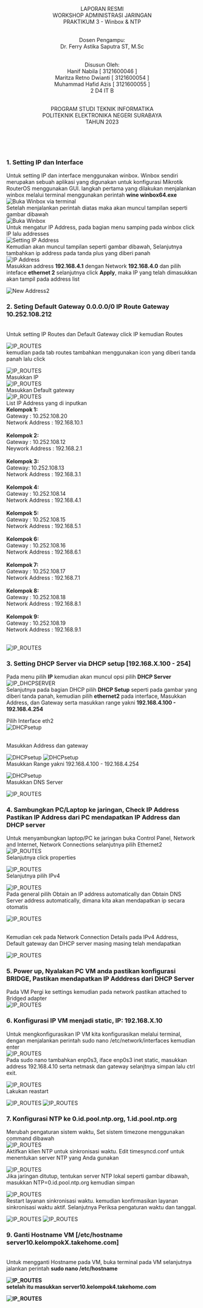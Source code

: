 <p align=center>
LAPORAN RESMI <br>
WORKSHOP ADMINISTRASI JARINGAN </br>
PRAKTIKUM 3 - Winbox & NTP<br><br>

<p align=center>
Dosen Pengampu:<br>
Dr. Ferry Astika Saputra ST, M.Sc<br><br>

<p align=center>
Disusun Oleh:<br>
Hanif Nabila [ 3121600046 ]<br>
Maritza Retno Dwianti [ 3121600054 ]<br>
Muhammad Hafid Azis [ 3121600055 ]<br>
2 D4 IT B<br><br>

<p align=center>
PROGRAM STUDI TEKNIK INFORMATIKA<br>
POLITEKNIK ELEKTRONIKA NEGERI SURABAYA<br>
TAHUN 2023
</p>
<br><br><br>

### 1. Setting IP dan Interface
Untuk setting IP dan interface menggunakan winbox. Winbox sendiri merupakan sebuah aplikasi yang digunakan untuk konfigurasi Mikrotik RouterOS menggunakan GUI. langkah pertama yang dilakukan menjalankan winbox melalui terminal menggunakan perintah <b>wine winbox64.exe</b><br>
![Buka Winbox via terminal](img/0.jpeg)
<br>Setelah menjalankan perintah diatas maka akan muncul tampilan seperti gambar dibawah<br>
![Buka Winbox](img/0_1.jpeg)
<br>Untuk mengatur IP Address, pada bagian menu samping pada winbox click IP lalu addresses<br>
![Setting IP Address](img/1.jpeg)
<br>Kemudian akan muncul tampilan seperti gambar dibawah, Selanjutnya tambahkan ip address pada tanda plus yang diberi panah<br>
![IP Address](img/1_2.jpeg)
<br>Masukkan address <b> 192.168.4.1</b> dengan Network <b>192.168.4.0</b> dan pilih inteface <b>ethernet 2</b> selanjutnya click <b>Apply</b>, maka IP yang telah dimasukkan akan tampil pada address list

![New Address2](img/4.jpeg)

### 2. Seting Default Gateway 0.0.0.0/0 IP Route Gateway 10.252.108.212
<br>Untuk setting IP Routes dan Default Gateway click IP kemudian Routes<br>

![IP_ROUTES](img/9.jpeg)
<br>kemudian pada tab routes tambahkan menggunakan icon yang diberi tanda panah lalu click<br>

![IP_ROUTES](img/10.jpeg)
<br> Masukkan IP <br>
![IP_ROUTES](img/11.jpeg)
<br>Masukkan Default gateway<br>
![IP_ROUTES](img/13.jpeg)
<br>
List IP Address yang di inputkan<br>
<b>Kelompok 1: </b><br>
Gateway : 10.252.108.20<br>
Network Address : 192.168.10.1<br><br>
<b>Kelompok 2: </b><br>
Gateway : 10.252.108.12<br>
Neywork Address : 192.168.2.1<br><br>
<b>Kelompok 3: </b><br>
Gateway: 10.252.108.13<br>
Network Address : 192.168.3.1<br><br>
<b>Kelompok 4: </b><br>
Gateway : 10.252.108.14<br>
Network Address : 192.168.4.1<br><br>
<b>Kelompok 5: </b><br>
Gateway : 10.252.108.15<br>
Network Address : 192.168.5.1<br><br>
<b>Kelompok 6: </b><br>
Gateway : 10.252.108.16<br>
Network Address : 192.168.6.1<br><br>
<b>Kelompok 7: </b><br>
Gateway : 10.252.108.17<br>
Network Address : 192.168.7.1<br><br>
<b>Kelompok 8: </b><br>
Gateway : 10.252.108.18<br>
Network Address : 192.168.8.1<br><br>
<b>Kelompok 9: </b><br>
Gateway : 10.252.108.19<br>
Network Address : 192.168.9.1<br><br>

![IP_ROUTES](img/12.jpeg)

### 3. Setting DHCP Server via DHCP setup [192.168.X.100 - 254]
Pada menu pilih <b>IP</b> kemudian akan muncul opsi pilih <b>DHCP Server</b><br>
![IP_DHCPSERVER](img/2_0.jpeg)
<br>Selanjutnya pada bagian DHCP pilih <b>DHCP Setup</b> seperti pada gambar yang diberi tanda panah, kemudian pilih <b>ethernet2</b> pada interface, Masukkan Address, dan Gateway serta masukkan range yakni <b>192.168.4.100 - 192.168.4.254</b></br>

Pilih Interface eth2<br>
![DHCPsetup](img/5.jpeg)

<br>Masukkan Address dan gateway<br>

![DHCPsetup](img/6.jpeg)
![DHCPsetup](img/7.jpeg) 
<br> Masukkan Range yakni 192.168.4.100 - 192.168.4.254<br>

![DHCPsetup](img/22.jpeg)
<br> Masukkan DNS Server</br>

![IP_ROUTES](img/23.jpeg)


### 4. Sambungkan PC/Laptop ke jaringan, Check IP Address Pastikan IP Address dari PC mendapatkan IP Address dan DHCP server
Untuk menyambungkan laptop/PC ke jaringan buka Control Panel, Network and Internet, Network Connections selanjutnya pilih Ethernet2<br>
![IP_ROUTES](img/14.jpeg)
<br>Selanjutnya click properties

![IP_ROUTES](img/15.jpeg)
<br> Selanjutnya pilih IPv4 <br>

![IP_ROUTES](img/16.jpeg)
<br> Pada general pilih Obtain an IP address automatically dan Obtain DNS Server address automatically, dimana kita akan mendapatkan ip secara otomatis <br>

![IP_ROUTES](img/17.jpeg)

<br> Kemudian cek pada Network Connection Details pada IPv4 Address, Default gateway dan DHCP server masing masing telah mendapatkan<br>

![IP_ROUTES](img/18.jpeg)

### 5. Power up, Nyalakan PC VM anda pastikan konfigurasi BRIDGE, Pastikan mendapatkan IP Adddress dari DHCP Server
Pada VM Pergi ke settings kemudian pada network pastikan attached to Bridged adapter<br>
![IP_ROUTES](img/19.jpeg)

### 6. Konfigurasi IP VM menjadi static, IP: 192.168.X.10
Untuk mengkonfigurasikan IP VM kita konfigurasikan melalui terminal, dengan menjalankan perintah sudo nano /etc/network/interfaces kemudian enter<br>
![IP_ROUTES](img/21.jpeg)
<br> Pada sudo nano tambahkan enp0s3, iface enp0s3 inet static, masukkan address 192.168.4.10 serta netmask dan gateway selanjtnya simpan lalu ctrl exit.<br>

![IP_ROUTES](img/20.jpeg)
<br> Lakukan reastart<br>

![IP_ROUTES](img/24.jpeg)
![IP_ROUTES](img/25.jpeg)
### 7. Konfigurasi NTP ke 0.id.pool.ntp.org, 1.id.pool.ntp.org

Merubah pengaturan sistem waktu, Set sistem timezone menggunakan command dibawah<br>
![IP_ROUTES](img/26.jpeg)
<br> Aktifkan klien NTP untuk sinkronisasi waktu. Edit timesyncd.conf untuk menentukan server NTP yang Anda gunakan<br>

![IP_ROUTES](img/27.jpeg)
<br>Jika jaringan ditutup, tentukan server NTP lokal seperti gambar dibawah, masukkan NTP=0.id.pool.ntp.org kemudian simpan<br>

![IP_ROUTES](img/28.jpeg)
<br>Restart layanan sinkronisasi waktu. kemudian konfirmasikan layanan sinkronisasi waktu aktif. Selanjutnya Periksa pengaturan waktu dan tanggal.<br>

![IP_ROUTES](img/29.jpeg)
![IP_ROUTES](img/30.jpeg)

### 9. Ganti Hostname VM [/etc/hostname server10.kelompokX.takehome.com]
<br>Untuk mengganti Hostname pada VM, buka terminal pada VM selanjutnya jalankan perintah <b>sudo nano /etc/hostname<b>

![IP_ROUTES](img/31.jpeg)
<br>setelah itu masukkan <b> server10.kelompok4.takehome.com<b>

![IP_ROUTES](img/32.jpeg)